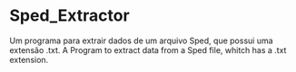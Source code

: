 # Sped_Extractor

Um programa para extrair dados de um arquivo Sped, que possui uma extensão .txt.
A Program to extract data from a Sped file, whitch has a .txt extension.
